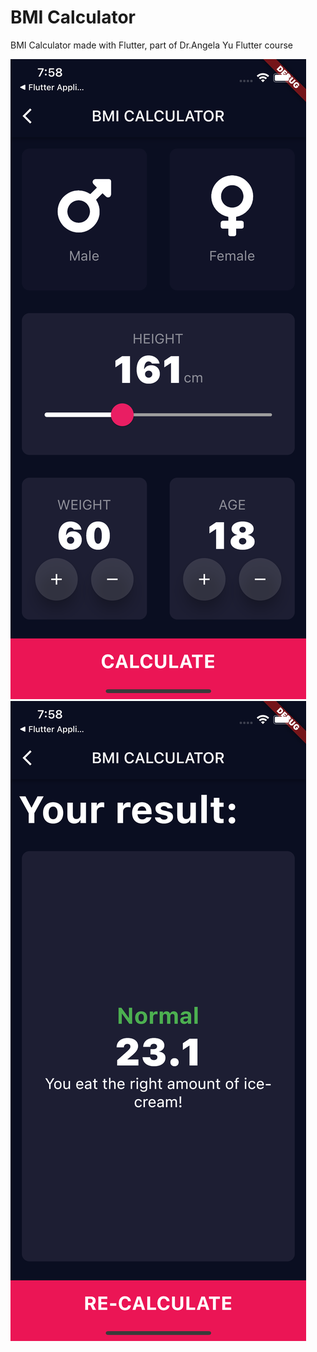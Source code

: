 # BMI Calculator 

BMI Calculator made with Flutter, part of Dr.Angela Yu Flutter course

![](lib/images/Simulator1.png)
![](lib/images/Simulator2.png)